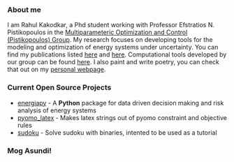 ### About me

I am Rahul Kakodkar, a Phd student working with Professor Efstratios N. Pistikopoulos in the [Multiparameteric Optimization and Control (Pistikopoulos) Group](https://parametric.tamu.edu/). My research focuses on developing tools for the modeling and optimization of energy systems under uncertainty. You can find my publications listed [here](https://scholar.google.com/citations?hl=en&user=KfIvcG4AAAAJ) and [here](https://parametric.tamu.edu/people/bio/?name=rahul). Computational tools developed by our group can be found [here](https://github.com/TAMUparametric). I also paint and write poetry, you can check that out on my [personal webpage](https://www.cacodcar.com/). 

### Current Open Source Projects
* [energiapy](https://github.com/TAMUparametric/energiapy) - A **Python** package for data driven decision making and risk analysis of energy systems
* [pyomo_latex](https://github.com/cacodcar/pyomo_latex) - Makes latex strings out of pyomo constraint and objective rules
* [sudoku](https://github.com/cacodcar/sudoku) - Solve sudoku with binaries, intented to be used as a tutorial

### Mog Asundi!
